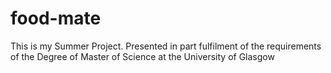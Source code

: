 # food-mate
This is my Summer Project. Presented in part fulfilment of the requirements of the Degree of Master of Science at the University of Glasgow

